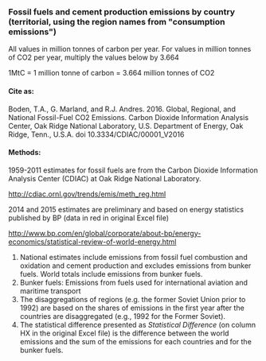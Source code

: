 ### Fossil fuels and cement production emissions by country (territorial, using the region names from "consumption emissions")

All values in million tonnes of carbon per year. For values in million tonnes of CO2 per year, multiply the values below by 3.664

1MtC = 1 million tonne of carbon = 3.664 million tonnes of CO2

#### Cite as:

Boden, T.A., G. Marland, and R.J. Andres. 2016. Global, Regional, and National Fossil-Fuel CO2 Emissions. Carbon Dioxide Information Analysis Center, Oak Ridge National Laboratory, U.S. Department of Energy, Oak Ridge, Tenn., U.S.A. doi 10.3334/CDIAC/00001_V2016

#### Methods:

1959-2011 estimates for fossil fuels are from the Carbon Dioxide Information Analysis Center (CDIAC) at Oak Ridge National Laboratory.

<http://cdiac.ornl.gov/trends/emis/meth_reg.html>

2014 and 2015 estimates are preliminary and based on energy statistics published by BP (data in red in original Excel file)

<http://www.bp.com/en/global/corporate/about-bp/energy-economics/statistical-review-of-world-energy.html>

1. National estimates include emissions from fossil fuel combustion and oxidation and cement production and excludes emissions from bunker fuels. World totals include emissions from bunker fuels.
2. Bunker fuels: Emissions from fuels used for international aviation and maritime transport
3. The disaggregations of regions (e.g. the former Soviet Union prior to 1992) are based on the shares of emissions in the first year after the countries are disaggregated (e.g., 1992 for the Former Soviet).
4. The statistical difference presented as *Statistical Difference* (on column HX in the original Excel file) is the difference between the world emissions and the sum of the emissions for each countries and for the bunker fuels.
